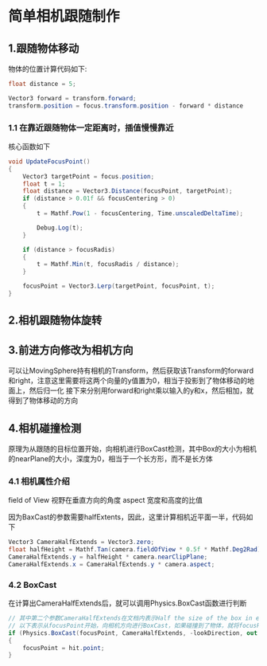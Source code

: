 # 简单相机跟随制作

## 1.跟随物体移动

物体的位置计算代码如下:
```csharp
float distance = 5;

Vector3 forward = transform.forward;
transform.position = focus.transform.position - forward * distance
```

### 1.1 在靠近跟随物体一定距离时，插值慢慢靠近

核心函数如下
```csharp
void UpdateFocusPoint()
{
    Vector3 targetPoint = focus.position;
    float t = 1;
    float distance = Vector3.Distance(focusPoint, targetPoint);
    if (distance > 0.01f && focusCentering > 0)
    {
        t = Mathf.Pow(1 - focusCentering, Time.unscaledDeltaTime);

        Debug.Log(t);
    }

    if (distance > focusRadis)
    {
        t = Mathf.Min(t, focusRadis / distance);
    }

    focusPoint = Vector3.Lerp(targetPoint, focusPoint, t);
}
```


## 2.相机跟随物体旋转




## 3.前进方向修改为相机方向

可以让MovingSphere持有相机的Transform，然后获取该Transform的forward和right，注意这里需要将这两个向量的y值置为0，相当于投影到了物体移动的地面上，然后归一化
接下来分别用forward和right乘以输入的y和x，然后相加，就得到了物体移动的方向

## 4.相机碰撞检测
原理为从跟随的目标位置开始，向相机进行BoxCast检测，其中Box的大小为相机的nearPlane的大小，深度为0，相当于一个长方形，而不是长方体

### 4.1 相机属性介绍
field of View 视野在垂直方向的角度
aspect 宽度和高度的比值

因为BaxCast的参数需要halfExtents，因此，这里计算相机近平面一半，代码如下
```csharp
Vector3 CameraHalfExtends = Vector3.zero;
float halfHeight = Mathf.Tan(camera.fieldOfView * 0.5f * Mathf.Deg2Rad);
CameraHalfExtends.y = halfHeight * camera.nearClipPlane;
CameraHalfExtends.x = CameraHalfExtends.y * camera.aspect;
```

### 4.2 BoxCast
在计算出CameraHalfExtends后，就可以调用Physics.BoxCast函数进行判断
```csharp
// 其中第二个参数CameraHalfExtends在文档内表示Half the size of the box in each dimension.
// 以下表示从focusPoint开始，向相机方向进行BoxCast，如果碰撞到了物体，就将focusPoint设置为碰撞点
if (Physics.BoxCast(focusPoint, CameraHalfExtends, -lookDirection, out RaycastHit hit, transform.rotation, distance))
{
    focusPoint = hit.point;
}
```